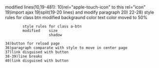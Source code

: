 
modified lines(10,19-481):
    10)rel="apple-touch-icon"  to this rel="icon" 
    19)import ajax
    19)split(19-20 lines) and modify paragraph
    20)
    22-28)  style rules for class btn
            modified    backgraund color
                        text color
                        moved to 50%

            style rules for class a-btn
            modified    size 
                        shadow

    34)button for reload page
    36)paragraph comparate with style to move in center page
    37)link disguised with button
    38-39)line breaks
    40)link disguised with button
